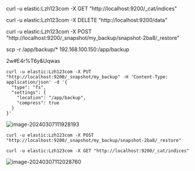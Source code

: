 curl -u elastic:Lzh123com -X GET "http://localhost:9200/_cat/indices"

curl -u elastic:Lzh123com -X DELETE "http://localhost:9200/data"

curl -u elastic:Lzh123com -X POST "http://localhost:9200/_snapshot/my_backup/snapshot-2ba8/_restore"



scp -r /app/backup/* 192.168.100.150:/app/backup

2w#E4r%T6y&Uqwas



```apl
curl -u elastic:Lzh123com -X PUT "http://localhost:9200/_snapshot/my_backup" -H 'Content-Type: application/json' -d '{
  "type": "fs",
  "settings": {
    "location": "/app/backup",
    "compress": true
  }
}'

```

![image-20240307111928193](assets2\image-20240307111928193.png)



```apl
curl -u elastic:Lzh123com -X POST "http://localhost:9200/_snapshot/my_backup/snapshot-2ba8/_restore"
```



```
curl -u elastic:Lzh123com -X GET "http://localhost:9200/_cat/indices"

```



![image-20240307112028760](assets2\image-20240307112028760.png)